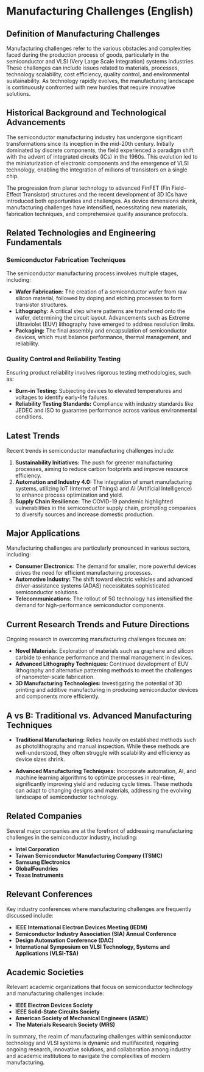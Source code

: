 # Manufacturing Challenges (English)

## Definition of Manufacturing Challenges

Manufacturing challenges refer to the various obstacles and complexities faced during the production process of goods, particularly in the semiconductor and VLSI (Very Large Scale Integration) systems industries. These challenges can include issues related to materials, processes, technology scalability, cost efficiency, quality control, and environmental sustainability. As technology rapidly evolves, the manufacturing landscape is continuously confronted with new hurdles that require innovative solutions.

## Historical Background and Technological Advancements

The semiconductor manufacturing industry has undergone significant transformations since its inception in the mid-20th century. Initially dominated by discrete components, the field experienced a paradigm shift with the advent of integrated circuits (ICs) in the 1960s. This evolution led to the miniaturization of electronic components and the emergence of VLSI technology, enabling the integration of millions of transistors on a single chip.

The progression from planar technology to advanced FinFET (Fin Field-Effect Transistor) structures and the recent development of 3D ICs have introduced both opportunities and challenges. As device dimensions shrink, manufacturing challenges have intensified, necessitating new materials, fabrication techniques, and comprehensive quality assurance protocols.

## Related Technologies and Engineering Fundamentals

### Semiconductor Fabrication Techniques

The semiconductor manufacturing process involves multiple stages, including:

- **Wafer Fabrication:** The creation of a semiconductor wafer from raw silicon material, followed by doping and etching processes to form transistor structures.
- **Lithography:** A critical step where patterns are transferred onto the wafer, determining the circuit layout. Advancements such as Extreme Ultraviolet (EUV) lithography have emerged to address resolution limits.
- **Packaging:** The final assembly and encapsulation of semiconductor devices, which must balance performance, thermal management, and reliability.

### Quality Control and Reliability Testing

Ensuring product reliability involves rigorous testing methodologies, such as:

- **Burn-in Testing:** Subjecting devices to elevated temperatures and voltages to identify early-life failures.
- **Reliability Testing Standards:** Compliance with industry standards like JEDEC and ISO to guarantee performance across various environmental conditions.

## Latest Trends

Recent trends in semiconductor manufacturing challenges include:

1. **Sustainability Initiatives:** The push for greener manufacturing processes, aiming to reduce carbon footprints and improve resource efficiency.
2. **Automation and Industry 4.0:** The integration of smart manufacturing systems, utilizing IoT (Internet of Things) and AI (Artificial Intelligence) to enhance process optimization and yield.
3. **Supply Chain Resilience:** The COVID-19 pandemic highlighted vulnerabilities in the semiconductor supply chain, prompting companies to diversify sources and increase domestic production.

## Major Applications

Manufacturing challenges are particularly pronounced in various sectors, including:

- **Consumer Electronics:** The demand for smaller, more powerful devices drives the need for efficient manufacturing processes.
- **Automotive Industry:** The shift toward electric vehicles and advanced driver-assistance systems (ADAS) necessitates sophisticated semiconductor solutions.
- **Telecommunications:** The rollout of 5G technology has intensified the demand for high-performance semiconductor components.

## Current Research Trends and Future Directions

Ongoing research in overcoming manufacturing challenges focuses on:

- **Novel Materials:** Exploration of materials such as graphene and silicon carbide to enhance performance and thermal management in devices.
- **Advanced Lithography Techniques:** Continued development of EUV lithography and alternative patterning methods to meet the challenges of nanometer-scale fabrication.
- **3D Manufacturing Technologies:** Investigating the potential of 3D printing and additive manufacturing in producing semiconductor devices and components more efficiently.

## A vs B: Traditional vs. Advanced Manufacturing Techniques

- **Traditional Manufacturing:** Relies heavily on established methods such as photolithography and manual inspection. While these methods are well-understood, they often struggle with scalability and efficiency as device sizes shrink.
  
- **Advanced Manufacturing Techniques:** Incorporate automation, AI, and machine learning algorithms to optimize processes in real-time, significantly improving yield and reducing cycle times. These methods can adapt to changing designs and materials, addressing the evolving landscape of semiconductor technology.

## Related Companies

Several major companies are at the forefront of addressing manufacturing challenges in the semiconductor industry, including:

- **Intel Corporation**
- **Taiwan Semiconductor Manufacturing Company (TSMC)**
- **Samsung Electronics**
- **GlobalFoundries**
- **Texas Instruments**

## Relevant Conferences

Key industry conferences where manufacturing challenges are frequently discussed include:

- **IEEE International Electron Devices Meeting (IEDM)**
- **Semiconductor Industry Association (SIA) Annual Conference**
- **Design Automation Conference (DAC)**
- **International Symposium on VLSI Technology, Systems and Applications (VLSI-TSA)**

## Academic Societies

Relevant academic organizations that focus on semiconductor technology and manufacturing challenges include:

- **IEEE Electron Devices Society**
- **IEEE Solid-State Circuits Society**
- **American Society of Mechanical Engineers (ASME)**
- **The Materials Research Society (MRS)**

In summary, the realm of manufacturing challenges within semiconductor technology and VLSI systems is dynamic and multifaceted, requiring ongoing research, innovative solutions, and collaboration among industry and academic institutions to navigate the complexities of modern manufacturing.